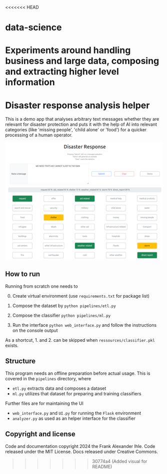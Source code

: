 <<<<<<< HEAD
# data-science
Experiments around handling business and large data, composing and extracting higher level information
=======
# Disaster response analysis helper

This is a demo app that analyses arbitrary text messages whether they are relevant for disaster protection and puts it with the help of AI into relevant categories (like 'missing people', 'child alone' or 'food') for a quicker processing of a human operator.

!["Demo"](demo.png)

## How to run

Running from scratch one needs to 

0. Create virtual environment (use `requirements.txt` for package list)

1. Compose the dataset by `python pipelines/etl.py`
2. Compose the classifier `python pipelines/ml.py`
3. Run the interface `python web_interface.py` and follow the instructions on the console output

As a shortcut, 1. and 2. can be skipped when `ressources/classifier.pkl` exists.

## Structure

This program needs an offline preparation before actual usage. This is covered in the `pipelines` directory, where 

- `etl.py` extracts data and composes a dataset
- `ml.py` utilizes that dataset for preparing and training classifiers

Further files are for maintaining the UI

- `web_interface.py` and `UI.py` for running the `Flask` environment
- `analyzer.py` as used as an helper interface for the classifier

## Copyright and license

Code and documentation copyright 2024 the Frank Alexander Ihle. Code released under the MIT License. Docs released under Creative Commons.
>>>>>>> 30774a4 (Added visual for README)

